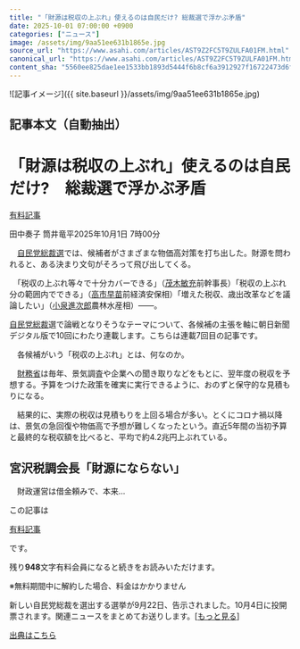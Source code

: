 ```yaml
---
title: "「財源は税収の上ぶれ」使えるのは自民だけ? 総裁選で浮かぶ矛盾"
date: 2025-10-01 07:00:00 +0900
categories: ["ニュース"]
image: /assets/img/9aa51ee631b1865e.jpg
source_url: "https://www.asahi.com/articles/AST9Z2FC5T9ZULFA01FM.html"
canonical_url: "https://www.asahi.com/articles/AST9Z2FC5T9ZULFA01FM.html"
content_sha: "5560ee825dae1ee1533bb1893d5444f6b8cf6a3912927f16722473d6f5a4f840"
---
```


![記事イメージ]({{ site.baseurl }}/assets/img/9aa51ee631b1865e.jpg)

## 記事本文（自動抽出）
<div><main role="main" id="main"><p></p><div class="y_Qv3"><h1>「財源は税収の上ぶれ」使えるのは自民だけ?　総裁選で浮かぶ矛盾</h1><div class="mhPng"><p><span class="fNPYU Q_Shz"><a href="//www.asahi.com/news/gold.html?iref=com_gold">有料記事</a></span></p><span class="H8KYB">田中奏子 筒井竜平</span><span class="UDj4P"><time datetime="2025-09-30T22:00:00.000Z">2025年10月1日 7時00分</time></span></div></div><p id="gsm_above_SnsUtilityArea"></p><p x-component-name="CommentHeadline" x-component-data='{"commentCount":0,"commentators":[],"mode":"pc"}'></p><div class="nfyQp"><p>　<a href="https://www.asahi.com/senkyo/jiminto-sosaisen/" title="自民党総裁選 のトピックスを開く" class="eWgMZ">自民党総裁選</a>では、候補者がさまざまな物価高対策を打ち出した。財源を問われると、ある決まり文句がそろって飛び出してくる。</p><p>　「税収の上ぶれ等々で十分カバーできる」（<a href="//www.asahi.com/topics/word/%E8%8C%82%E6%9C%A8%E6%95%8F%E5%85%85.html" title="茂木敏充 のトピックスを開く" class="eWgMZ">茂木敏充</a>前幹事長）「税収の上ぶれ分の範囲内でできる」（<a href="//www.asahi.com/topics/word/%E9%AB%98%E5%B8%82%E6%97%A9%E8%8B%97.html" title="高市早苗 のトピックスを開く" class="eWgMZ">高市早苗</a>前経済安保相）「増えた税収、歳出改革などを議論したい」（<a href="//www.asahi.com/topics/word/%E5%B0%8F%E6%B3%89%E9%80%B2%E6%AC%A1%E9%83%8E.html" title="小泉進次郎 のトピックスを開く" class="eWgMZ">小泉進次郎</a>農林水産相）――。</p><div class="bv2Sj"><p><a href="//www.asahi.com/topics/word/%E8%87%AA%E6%B0%91%E5%85%9A%E7%B7%8F%E8%A3%81.html" title="自民党総裁 のトピックスを開く" class="eWgMZ">自民党総裁</a>選で論戦となりそうなテーマについて、各候補の主張を軸に朝日新聞デジタル版で10回にわたり連載します。こちらは連載7回目の記事です。</p></div><p>　各候補がいう「税収の上ぶれ」とは、何なのか。</p><p>　<a href="//www.asahi.com/topics/word/%E8%B2%A1%E5%8B%99%E7%9C%81.html" title="財務省 のトピックスを開く" class="eWgMZ">財務省</a>は毎年、景気調査や企業への聞き取りなどをもとに、翌年度の税収を予想する。予算をつけた政策を確実に実行できるように、おのずと保守的な見積もりになる。</p><p>　結果的に、実際の税収は見積もりを上回る場合が多い。とくにコロナ禍以降は、景気の急回復や物価高で予想が難しくなったという。直近5年間の当初予算と最終的な税収額を比べると、平均で約4.2兆円上ぶれている。</p><h2 class="smgSC">宮沢税調会長「財源にならない」</h2><p class="Lujdo">　財政運営は借金頼みで、本来…</p></div><p></p><div class="NbZMW"><div class="PxAm1"><p>この記事は</p><img src="//www.asahicom.jp/images/icon_key_gold.png" alt><a href="//www.asahi.com/news/gold.html?iref=com_1kiji_g_0">有料記事</a><p>です。</p><span class="Zgt88">残り<b>948</b>文字</span><span class="hideFromApp">有料会員になると続きをお読みいただけます。</span></div><p class="eQShK">※無料期間中に解約した場合、料金はかかりません</p></div><p x-component-name="WriterProfile" x-component-data='{"writerProfile":{"writerProfileList":[],"isWriterFollowAvailableMember":false},"isFreeArea":true}'></p><p x-component-name="ArticleCommentList" x-component-data='{"commentCount":0,"commentList":[],"shareUrlBase":"https://www.asahi.com/articles/AST9Z2FC5T9ZULFA01FM.html","articleId":"AST9Z2FC5T9ZULFA01FM","commentIdParam":"","equalCommentIdIndex":-1,"isAuthorized":false,"isFreePlan":false,"isPaidMember":false,"isPresent":false,"isHazard":false,"freeUrlBase":"//www.asahi.com","digitalUrlBase":"//digital.asahi.com"}'></p><div class="GA13d"><div class="eGTLS"><p>新しい自民党総裁を選出する選挙が9月22日、告示されました。10月4日に投開票されます。関連ニュースをまとめてお送りします。[<a href="https://www.asahi.com/topics/AP-13d67568-078f-4e51-b002-9af6fb73bd36/?iref=kijishita_link">もっと見る</a>]</p></div></div></main></div>

[出典はこちら](https://www.asahi.com/articles/AST9Z2FC5T9ZULFA01FM.html)
